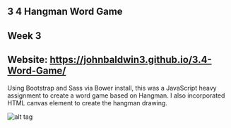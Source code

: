 ## 3 4 Hangman Word Game

Week 3
------
Website: https://johnbaldwin3.github.io/3.4-Word-Game/
------
Using Bootstrap and Sass via Bower install, this was a JavaScript heavy assignment to create a word game based on Hangman. I also incorporated HTML canvas element to create the hangman drawing.

![alt tag](https://github.com/johnbaldwin3/3.4-Word-Game/blob/master/images/hangemhigh.png)
